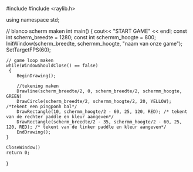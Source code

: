 #include <iostream>
#include <raylib.h>

using namespace std;

// blanco scherm maken
int main()
{
    cout<< "START GAME" << endl;
const int scherm_breedte = 1280;
const int schermm_hoogte = 800; 
    InitWindow(scherm_breedte, schermm_hoogte, "naam van onze game");
    SetTargetFPS(60);

    // game loop maken
    while(WindowShouldClose() == false)
     {
        BeginDrawing();

        //tekening maken
        Drawline(scherm_breedte/2, 0, scherm_breedte/2, schermm_hoogte, GREEN)
        DrawCircle(scherm_breedte/2, schermm_hoogte/2, 20, YELLOW); /*tekent een pingponh bal*/
        DrawRectangle(10, schermm_hoogte/2 - 60, 25, 120, RED); /* tekent van de rechter paddle en kleur aangeven*/
        DrawRectangle(scherm_breedte/2 - 35, schermm_hoogte/2 - 60, 25, 120, RED); /* tekent van de linker paddle en kleur aangeven*/
        EndDrawing();
    }

    CloseWindow()
    return 0;
}
